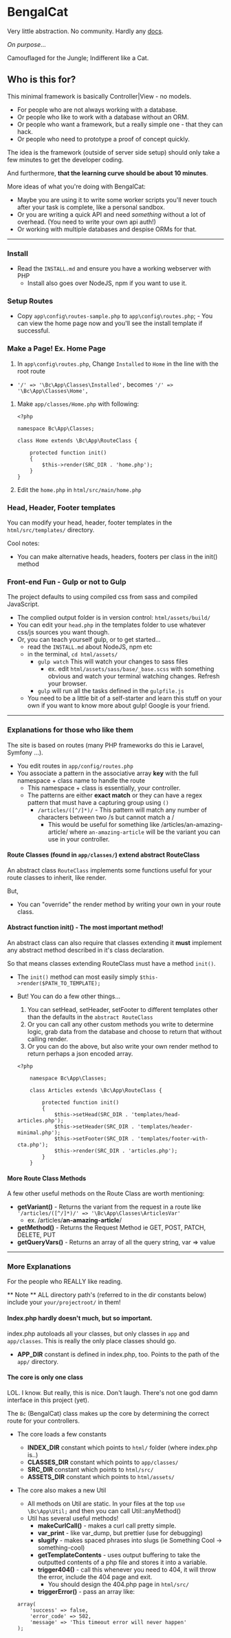 # BengalCat

Very little abstraction. No community. Hardly any [docs](http://www.bengalcat.io/docs).

_On purpose_...

Camouflaged for the Jungle; Indifferent like a Cat.

## Who is this for?

This minimal framework is basically Controller|View - no models.

- For people who are not always working with a database.
- Or people who like to work with a database without an ORM.
- Or people who want a framework, but a really simple one - that they can hack.
- Or people who need to prototype a proof of concept quickly.

The idea is the framework (outside of server side setup) should only take a few minutes to get the developer coding.

And furthermore, **that the learning curve should be about 10 minutes**.

More ideas of what you're doing with BengalCat:

- Maybe you are using it to write some worker scripts you'll never touch after your task is complete, like a personal sandbox.
- Or you are writing a quick API and need _something_ without a lot of overhead. (You need to write your own api auth!)
- Or working with multiple databases and despise ORMs for that.

---

### Install

- Read the `INSTALL.md` and ensure you have a working webserver with PHP
    - Install also goes over NodeJS, npm if you want to use it.

### Setup Routes

- Copy `app\config\routes-sample.php` to `app\config\routes.php`;
        - You can view the home page now and you'll see the install template if successful.

### Make a Page! Ex. Home Page

1. In `app\config\routes.php`, Change `Installed` to `Home` in the line with the root route

- `'/' => '\Bc\App\Classes\Installed',` becomes `'/' => '\Bc\App\Classes\Home',`

1. Make `app/classes/Home.php` with following:

    ```
    <?php

    namespace Bc\App\Classes;

    class Home extends \Bc\App\RouteClass {

        protected function init()
        {
            $this->render(SRC_DIR . 'home.php');
        }
    }
    ```


1. Edit the `home.php` in `html/src/main/home.php`


### Head, Header, Footer templates

You can modify your head, header, footer templates in the `html/src/templates/` directory.

Cool notes:

- You can make alternative heads, headers, footers per class in the init() method

### Front-end Fun - Gulp or not to Gulp

The project defaults to using compiled css from sass and compiled JavaScript. 

- The complied output folder is in version control: `html/assets/build/`
- You can edit your `head.php` in the templates folder to use whatever css/js sources you want though.
- Or, you can teach yourself gulp, or to get started...
    - read the `INSTALL.md` about NodeJS, npm etc
    - in the terminal, `cd html/assets/`
        - `gulp watch` This will watch your changes to sass files
            - ex. edit `html/assets/sass/base/_base.scss` with something obvious and watch your terminal watching changes. Refresh your browser.
        - `gulp` will run all the tasks defined in the `gulpfile.js`
    - You need to be a little bit of a self-starter and learn this stuff on your own if you want to know more about gulp! Google is your friend.

---


### Explanations for those who like them

The site is based on routes (many PHP frameworks do this ie Laravel, Symfony ...).

- You edit routes in `app/config/routes.php`
- You associate a pattern in the associative array **key** with the full namespace + class name to handle the route
    - This namespace + class is essentially, your controller.
    - The patterns are either **exact match** or they can have a regex pattern that must have a capturing group using `()`
        - `/articles/([^/]*)/` - This pattern will match any number of characters between two /s but cannot match a /
            - This would be useful for something like /articles/an-amazing-article/ where `an-amazing-article` will be the variant you can use in your controller.
        


#### Route Classes (found in `app/classes/`) extend abstract RouteClass

An abstract class `RouteClass` implements some functions useful for your route classes to inherit, like render.

But,

- You can "override" the render method by writing your own in your route class.


#### Abstract function init() - The most important method!

An abstract class can also require that classes extending it **must** 
implement any abstract method described in it's class declaration.

So that means classes extending RouteClass must have a method `init()`.

- The `init()` method can most easily simply `$this->render($PATH_TO_TEMPLATE);`
- But! You can do a few other things...
    1. You can setHead, setHeader, setFooter to different templates other than the defaults in the `abstract RouteClass`
    2. Or you can call any other custom methods you write to determine logic, grab data from the database and choose to return that without calling render.
    3. Or you can do the above, but also write your own render method to return perhaps a json encoded array.

    ```
    <?php

        namespace Bc\App\Classes;

        class Articles extends \Bc\App\RouteClass {

            protected function init()
            {
                $this->setHead(SRC_DIR . 'templates/head-articles.php');
                $this->setHeader(SRC_DIR . 'templates/header-minimal.php');
                $this->setFooter(SRC_DIR . 'templates/footer-with-cta.php');
                $this->render(SRC_DIR . 'articles.php');
            }
        }
    ```

#### More Route Class Methods

A few other useful methods on the Route Class are worth mentioning:

- **getVariant()** - Returns the variant from the request in a route like `'/articles/([^/]*)/' => '\Bc\App\Classes\ArticlesVar'`
    - ex. /articles/**an-amazing-article**/
- **getMethod()** - Returns the Request Method ie GET, POST, PATCH, DELETE, PUT
- **getQueryVars()** - Returns an array of all the query string, var => value


---

### More Explanations

For the people who REALLY like reading. 

** Note ** ALL directory path's (referred to in the dir constants below) include your `your/projectroot/` in them!

#### Index.php hardly doesn't much, but so important.

index.php autoloads all your classes, but only classes in `app` and `app/classes`. This is really the only place classes should go.

- **APP_DIR** constant is defined in index.php, too. Points to the path of the `app/` directory.

#### The core is only one class

LOL. I know. But really, this is nice. Don't laugh. There's not one god damn interface in this project (yet).

The `Bc` (BengalCat) class makes up the core by determining the correct route for your controllers.

- The core loads a few constants
    - **INDEX_DIR** constant which points to `html/` folder (where index.php is..)
    - **CLASSES_DIR** constant which points to `app/classes/`
    - **SRC_DIR** constant which points to `html/src/`
    - **ASSETS_DIR** constant which points to `html/assets/`

- The core also makes a new Util
    - All methods on Util are static. In your files at the top `use \Bc\App\Util;` and then you can call Util::anyMethod()
    - Util has several useful methods!
        - **makeCurlCall()** - makes a curl call pretty simple.
        - **var_print** - like var_dump, but prettier (use for debugging)
        - **slugify** - makes spaced phrases into slugs (ie Something Cool -> something-cool)
        - **getTemplateContents** - uses output buffering to take the outputted contents of a php file and stores it into a variable.
        - **trigger404()** - call this whenever you need to 404, it will throw the error, include the 404 page and exit.
            - You should design the 404.php page in `html/src/`
        - **triggerError()** - pass an array like:
            
    ```
    array(
        'success' => false,
        'error_code' => 502,
        'message' => 'This timeout error will never happen'
    );
    ```